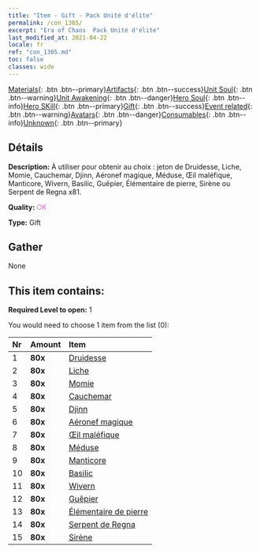 ```yaml
---
title: "Item - Gift - Pack Unité d'élite"
permalink: /con_1365/
excerpt: "Era of Chaos  Pack Unité d'élite"
last_modified_at: 2021-04-22
locale: fr
ref: "con_1365.md"
toc: false
classes: wide
---
```

 [Materials](/ItemsFR/){: .btn .btn--primary}[Artifacts](/ItemsFR/Artifacts/){: .btn .btn--success}[Unit Soul](/ItemsFR/UnitSoul/){: .btn .btn--warning}[Unit Awakening](/ItemsFR/UnitAwakening/){: .btn .btn--danger}[Hero Soul](/ItemsFR/HeroSoul/){: .btn .btn--info}[Hero SKill](/ItemsFR/HeroSkill/){: .btn .btn--primary}[Gift](/ItemsFR/Gift/){: .btn .btn--success}[Event related](/ItemsFR/Events/){: .btn .btn--warning}[Avatars](/ItemsFR/Avatars/){: .btn .btn--danger}[Consumables](/ItemsFR/Consumables/){: .btn .btn--info}[Unknown](/ItemsFR/Unknown/){: .btn .btn--primary}

## Détails
 **Description:** À utiliser pour obtenir au choix : jeton de Druidesse, Liche, Momie, Cauchemar, Djinn, Aéronef magique, Méduse, Œil maléfique, Manticore, Wivern, Basilic, Guêpier, Élémentaire de pierre, Sirène ou Serpent de Regna x81.

 **Quality:** <span style="color: #DA70D6">OK</span>

 **Type:** Gift

## Gather

  None

## This item contains:

 **Required Level to open:** 1

 You would need to choose 1 item from the list (0):

  | Nr | Amount |     Item    |
  |:---|:-------|:------------|
  | 1 |  **80x** | [Druidesse](/fr/Items/unt_206/) |  | 
  | 2 |  **80x** | [Liche](/fr/Items/unt_212/) |  | 
  | 3 |  **80x** | [Momie](/fr/Items/unt_215/) |  | 
  | 4 |  **80x** | [Cauchemar](/fr/Items/unt_233/) |  | 
  | 5 |  **80x** | [Djinn](/fr/Items/unt_239/) |  | 
  | 6 |  **80x** | [Aéronef magique](/fr/Items/unt_242/) |  | 
  | 7 |  **80x** | [Œil maléfique](/fr/Items/unt_246/) |  | 
  | 8 |  **80x** | [Méduse](/fr/Items/unt_247/) |  | 
  | 9 |  **80x** | [Manticore](/fr/Items/unt_249/) |  | 
  | 10 |  **80x** | [Basilic](/fr/Items/unt_256/) |  | 
  | 11 |  **80x** | [Wivern](/fr/Items/unt_258/) |  | 
  | 12 |  **80x** | [Guêpier](/fr/Items/unt_260/) |  | 
  | 13 |  **80x** | [Élémentaire de pierre](/fr/Items/unt_266/) |  | 
  | 14 |  **80x** | [Serpent de Regna](/fr/Items/unt_276/) |  | 
  | 15 |  **80x** | [Sirène](/fr/Items/unt_277/) |  | 
